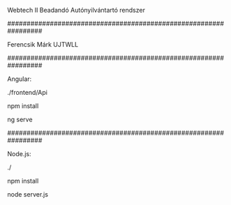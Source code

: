 Webtech II Beadandó
Autónyilvántartó rendszer

#################################################################

Ferencsik Márk
UJTWLL

#################################################################

Angular:

./frontend/Api

npm install

ng serve

#################################################################

Node.js:

./

npm install

node server.js
